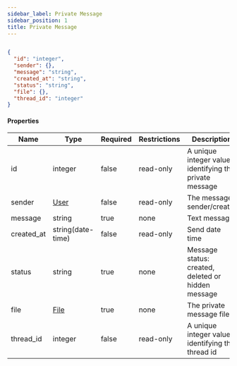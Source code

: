 ```yaml
---
sidebar_label: Private Message
sidebar_position: 1
title: Private Message
---
```


```json

{
  "id": "integer",
  "sender": {},
  "message": "string",
  "created_at": "string",
  "status": "string",
  "file": {},
  "thread_id": "integer"
}

```

#### Properties

| Name       | Type                                       | Required | Restrictions | Description                                             |
|------------|--------------------------------------------|----------|--------------|---------------------------------------------------------|
| id         | integer                                    | false    | read-only    | A unique integer value identifying this private message |
| sender     | [User](/docs/apireference/v2/schemas/user) | false    | read-only    | The message sender/creator                              |
| message    | string                                     | true     | none         | Text message                                            |
| created_at | string(date-time)                          | false    | read-only    | Send date time                                          |
| status     | string                                     | true     | none         | Message status: created, deleted or hidden message      |
| file       | [File](/docs/apireference/v2/schemas/file) | true     | none         | The private message file                                |
| thread_id  | integer                                    | false    | read-only    | A unique integer value identifying the thread id        |